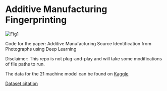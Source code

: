 # Additive Manufacturing Fingerprinting
![Fig1](https://github.com/user-attachments/assets/05cf7bb8-be13-4539-a582-6886d3cf997c)

Code for the paper: Additive Manufacturing Source Identification from Photographs using Deep Learning

Disclaimer: This repo is not plug-and-play and will take some modifications of file paths to run.

The data for the 21 machine model can be found on [Kaggle](https://www.kaggle.com/datasets/milesbimrose/additive-manufacturing-source-identification-uiuc)

[Dataset citation](https://doi.org/10.34740/kaggle/dsv/10072431)
